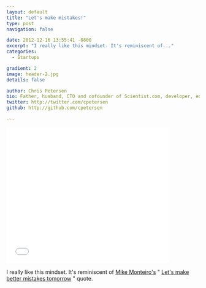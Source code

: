 ```yaml
---
layout: default
title: "Let's make mistakes!"
type: post
navigation: false

date: 2012-12-16 13:55:41 -0800
excerpt: "I really like this mindset. It's reminiscent of..."
categories:
  - Startups

gradient: 2
image: header-2.jpg
details: false

author: Chris Petersen
bio: Father, husband, CTO and cofounder of Scientist.com, developer, entrepreneur and technologist.
twitter: http://twitter.com/cpetersen
github: http://github.com/cpetersen

---
```


<iframe class="embedly-embed" src="//cdn.embedly.com/widgets/media.html?src=https%3A%2F%2Fwww.slideshare.net%2Fslideshow%2Fembed_code%2Fkey%2FMr55ZHjHx5cRTU&url=http%3A%2F%2Fwww.slideshare.net%2Fdanmil30%2Fhow-to-run-a-5-whys-with-humans-not-robots&image=http%3A%2F%2Fcdn.slidesharecdn.com%2Fss_thumbnails%2Fleanstartup5whyshumans-121203175503-phpapp01-thumbnail-4.jpg%3Fcb%3D1373361584&key=d815972c91e546edb5d2d02e509f8b1c&type=text%2Fhtml&schema=slideshare" width="425" height="355" scrolling="no" frameborder="0" allowfullscreen></iframe>

I really like this mindset. It's reminiscent of  [Mike Monteiro's](https://twitter.com/mike_ftw)  " [Let's make better mistakes tomorrow](http://www.20x200.com/artworks/1141-mike-monteiro-untitled-lets-make-better-mistakes) " quote.
